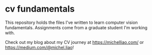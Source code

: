 # cv fundamentals

This repository holds the files I've written to learn computer vision fundamentals. Assignments come from a graduate student I'm working with.

Check out my blog about my CV journey at https://michelliao.com/ or https://medium.com/@michel.liao!
